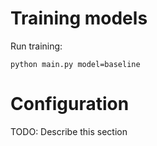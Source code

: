 # Training models

Run training:

`python main.py model=baseline`

# Configuration

TODO: Describe this section